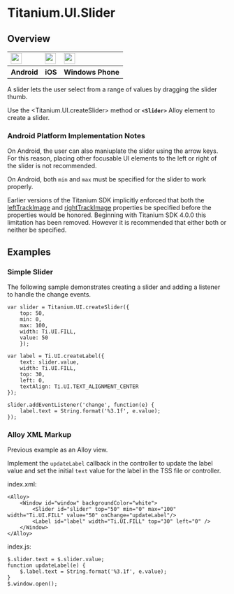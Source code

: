 # Titanium.UI.Slider

<ProxySummary/>

## Overview

<table id="platformComparison">
  <tr>
    <td><img src="images/slider/slider_android.png" height="25" /></td>
    <td><img src="images/slider/slider_ios.png" height="25" /></td>
    <td><img src="images/slider/slider_wp.png" height="25" /></td>
  </tr>
  <tr><th>Android</th><th>iOS</th><th>Windows Phone</th></tr>
</table>

A slider lets the user select from a range of values by dragging the slider thumb.

Use the <Titanium.UI.createSlider> method or **`<Slider>`** Alloy element to create a slider.

### Android Platform Implementation Notes

On Android, the user can also maniuplate the slider using the arrow keys. For this
reason, placing other focusable UI elements to the left or right of
the slider is not recommended.

On Android, both `min` and `max` must be specified for the slider to work properly.

Earlier versions of the Titanium SDK implicitly enforced that both the [leftTrackImage](Titanium.UI.Slider.leftTrackImage) and
[rightTrackImage](Titanium.UI.Slider.rightTrackImage) properties be specified before the properties would be honored. Beginning with
Titanium SDK 4.0.0 this limitation has been removed. However it is recommended that either both or neither be specified.

## Examples

### Simple Slider

The following sample demonstrates creating a slider and adding a listener to
handle the change events.

    var slider = Titanium.UI.createSlider({
        top: 50,
        min: 0,
        max: 100,
        width: Ti.UI.FILL,
        value: 50
        });

    var label = Ti.UI.createLabel({
        text: slider.value,
        width: Ti.UI.FILL,
        top: 30,
        left: 0,
        textAlign: Ti.UI.TEXT_ALIGNMENT_CENTER
    });

    slider.addEventListener('change', function(e) {
        label.text = String.format('%3.1f', e.value);
    });

### Alloy XML Markup

Previous example as an Alloy view.

Implement the `updateLabel` callback in the controller to update the label value
and set the initial `text` value for the label in the TSS file or controller.

index.xml:

    <Alloy>
        <Window id="window" backgroundColor="white">
            <Slider id="slider" top="50" min="0" max="100" width="Ti.UI.FILL" value="50" onChange="updateLabel"/>
            <Label id="label" width="Ti.UI.FILL" top="30" left="0" />
        </Window>
    </Alloy>

index.js:

    $.slider.text = $.slider.value;
    function updateLabel(e) {
        $.label.text = String.format('%3.1f', e.value);
    }
    $.window.open();

<ApiDocs/>
